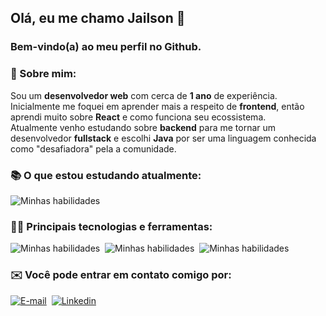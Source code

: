 ## Olá, eu me chamo Jailson 👋
### Bem-vindo(a) ao meu perfil no Github.

### 📖 Sobre mim: 
Sou um **desenvolvedor web** com cerca de **1 ano** de experiência. Inicialmente me foquei em aprender mais a respeito de **frontend**, então aprendi muito sobre **React** e como funciona seu ecossistema.  
Atualmente venho estudando sobre **backend** para me tornar um desenvolvedor **fullstack** e escolhi **Java** por ser uma linguagem conhecida como "desafiadora" pela a comunidade.

### 📚 O que estou estudando atualmente: 
![Minhas habilidades](https://skillicons.dev/icons?i=java,spring,postgres,mongodb&theme=dark)

### 👨‍💻 Principais tecnologias e ferramentas: 
![Minhas habilidades](https://skillicons.dev/icons?i=html,css,javascript,typescript,sass&theme=dark)&nbsp;
![Minhas habilidades](https://skillicons.dev/icons?i=react,emotion,redux,next,bash&theme=dark)&nbsp;
![Minhas habilidades](https://skillicons.dev/icons?i=vscode,vite,vim,git&theme=dark)

### ✉️ Você pode entrar em contato comigo por:
[![E-mail](https://img.shields.io/badge/Gmail-D14836?style=for-the-badge&logo=gmail&logoColor=white)](mailto:jailsonp.lima03@gmail.com)&nbsp;&nbsp;[![Linkedin](https://img.shields.io/badge/LinkedIn-0077B5?style=for-the-badge&logo=linkedin&logoColor=white)](https://www.linkedin.com/in/jailsonplima/)

<!--
**JailsonPLima/JailsonPLima** is a ✨ _special_ ✨ repository because its `README.md` (this file) appears on your GitHub profile.

Here are some ideas to get you started:

- 🔭 I’m currently working on ...
- 🌱 I’m currently learning ...
- 👯 I’m looking to collaborate on ...
- 🤔 I’m looking for help with ...
- 💬 Ask me about ...
- 📫 How to reach me: ...
- 😄 Pronouns: ...
- ⚡ Fun fact: ...
-->
